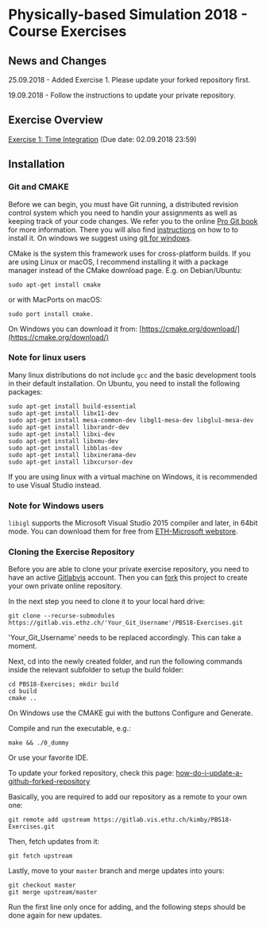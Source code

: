 # Physically-based Simulation 2018 - Course Exercises

## News and Changes

25.09.2018 - Added Exercise 1. Please update your forked repository first.

19.09.2018 - Follow the instructions to update your private repository.

## Exercise Overview

<!-- Not available yet. -->
[Exercise 1: Time Integration](ex1.pdf) (Due date: 02.09.2018 23:59)

## Installation

### Git and CMAKE
Before we can begin, you must have Git running, a distributed revision control system which you need to handin your assignments as well as keeping track of your code changes. We refer you to the online [Pro Git book](https://git-scm.com/book/en/v2) for more information. There you will also find [instructions](https://git-scm.com/book/en/v2/Getting-Started-Installing-Git]) on how to to install it. On windows we suggest using [git for windows](https://git-for-windows.github.io/).

CMake is the system this framework uses for cross-platform builds. If you are using Linux or macOS, I recommend installing it with a package manager instead of the CMake download page. E.g. on Debian/Ubuntu:
```
sudo apt-get install cmake
```
or with MacPorts on macOS:
```
sudo port install cmake.
```
On Windows you can download it from:
[https://cmake.org/download/](https://cmake.org/download/)

### Note for linux users

Many linux distributions do not include `gcc` and the basic development tools in their default installation. On Ubuntu, you need to install the following packages:

```
sudo apt-get install build-essential
sudo apt-get install libx11-dev
sudo apt-get install mesa-common-dev libgl1-mesa-dev libglu1-mesa-dev
sudo apt-get install libxrandr-dev
sudo apt-get install libxi-dev
sudo apt-get install libxmu-dev
sudo apt-get install libblas-dev
sudo apt-get install libxinerama-dev
sudo apt-get install libxcursor-dev
```

If you are using linux with a virtual machine on Windows, it is recommended to use Visual Studio instead.

### Note for Windows users

`libigl` supports the Microsoft Visual Studio 2015 compiler and later, in 64bit mode. You can download them for free from [ETH-Microsoft webstore](https://e5.onthehub.com/WebStore/ProductsByMajorVersionList.aspx?cmi_cs=1&cmi_mnuMain=bdba23cf-e05e-e011-971f-0030487d8897&ws=5664fddb-836f-e011-971f-0030487d8897&vsro=8).


### Cloning the Exercise Repository
Before you are able to clone your private exercise repository, you need to have an active [Gitlabvis](https://gitlab.vis.ethz.ch/) account. Then you can [fork](https://docs.gitlab.com/ee/gitlab-basics/fork-project.html) this project to create your own private online repository.

In the next step you need to clone it to your local hard drive:
```
git clone --recurse-submodules https://gitlab.vis.ethz.ch/'Your_Git_Username'/PBS18-Exercises.git
```
'Your_Git_Username' needs to be replaced accordingly. This can take a moment.

Next, cd into the newly created folder, and run the following commands inside the relevant subfolder to setup the build folder:
```
cd PBS18-Exercises; mkdir build
cd build
cmake ..
```
On Windows use the CMAKE gui with the buttons Configure and Generate.

Compile and run the executable, e.g.:
```
make && ./0_dummy
```
Or use your favorite IDE.

To update your forked repository, check this page: [how-do-i-update-a-github-forked-repository](https://stackoverflow.com/questions/7244321/how-do-i-update-a-github-forked-repository)

Basically, you are required to add our repository as a remote to your own one:
```
git remote add upstream https://gitlab.vis.ethz.ch/kimby/PBS18-Exercises.git
```
Then, fetch updates from it:
```
git fetch upstream
```
Lastly, move to your `master` branch and merge updates into yours:
```
git checkout master
git merge upstream/master
```
Run the first line only once for adding, and the following steps should be done again for new updates.